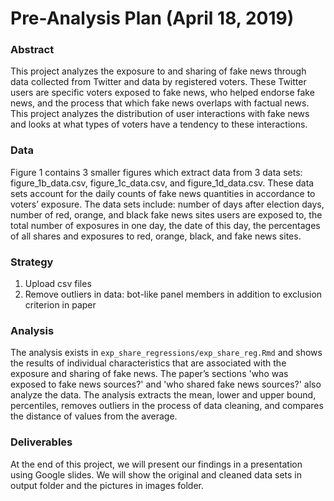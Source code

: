 # Pre-Analysis Plan (April 18, 2019)
### Abstract
This project analyzes the exposure to and sharing of fake news through data collected from Twitter and data by registered voters. These Twitter users are specific voters exposed to fake news, who helped endorse fake news, and the process that which fake news overlaps with factual news. This project analyzes the distribution of user interactions with fake news and looks at what types of voters have a tendency to these interactions.

### Data
Figure 1 contains 3 smaller figures which extract data from 3 data sets: figure_1b_data.csv, figure_1c_data.csv, and figure_1d_data.csv. These data sets account for the daily counts of fake news quantities in accordance to voters’ exposure. The data sets include: number of days after election days, number of red, orange, and black fake news sites users are exposed to, the total number of exposures in one day, the date of this day, the percentages of all shares and exposures to red, orange, black, and fake news sites. 

### Strategy
1. Upload csv files
2. Remove outliers in data: bot-like panel members in addition to exclusion criterion in paper


### Analysis
The analysis exists in  `exp_share_regressions/exp_share_reg.Rmd` and shows the results of individual characteristics that are associated with the exposure and sharing of fake news. The paper’s sections 'who was exposed to fake news sources?' and 'who shared fake news sources?' also analyze the data. The analysis extracts the mean, lower and upper bound, percentiles, removes outliers in the process of data cleaning, and compares the distance of values from the average. 


### Deliverables
At the end of this project, we will present our findings in a presentation using Google slides. We will show the original and cleaned data sets in output folder and the pictures in images folder.
